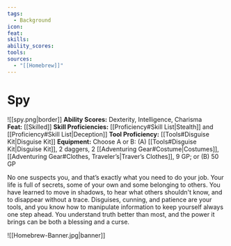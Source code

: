 ```yaml
---
tags:
  - Background
icon: 
feat: 
skills: 
ability_scores: 
tools: 
sources:
  - "[[Homebrew]]"
---
```


# Spy

![[spy.png|border]]
**Ability Scores:** Dexterity, Intelligence, Charisma
**Feat:** [[Skilled]]
**Skill Proficiencies:** [[Proficiency#Skill List\|Stealth]] and [[Proficiency#Skill List\|Deception]]
**Tool Proficiency:** [[Tools#Disguise Kit|Disguise Kit]]
**Equipment:** Choose A or B: (A) [[Tools#Disguise Kit|Disguise Kit]], 2 daggers, 2 [[Adventuring Gear#Costume|Costumes]], [[Adventuring Gear#Clothes, Traveler’s|Traver’s Clothes]], 9 GP; or (B) 50 GP

No one suspects you, and that’s exactly what you need to do your job. Your life is full of secrets, some of your own and some belonging to others. You have learned to move in shadows, to hear what others shouldn't know, and to disappear without a trace. Disguises, cunning, and patience are your tools, and you know how to manipulate information to keep yourself always one step ahead. You understand truth better than most, and the power it brings can be both a blessing and a curse.

![[Homebrew-Banner.jpg|banner]]
